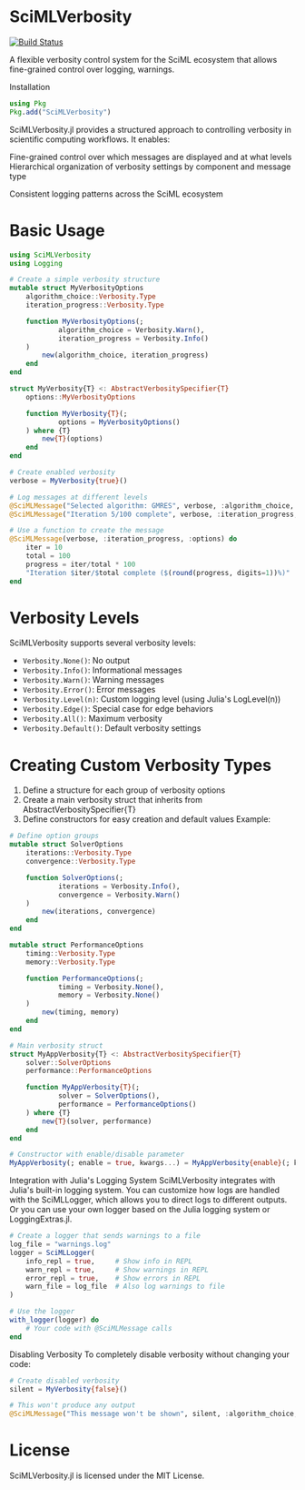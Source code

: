 # SciMLVerbosity

[![Build Status](https://github.com/jClugstor/SciMLVerbosity.jl/actions/workflows/CI.yml/badge.svg?branch=main)](https://github.com/jClugstor/SciMLVerbosity.jl/actions/workflows/CI.yml?query=branch%3Amain)

A flexible verbosity control system for the SciML ecosystem that allows fine-grained control over logging, warnings.

Installation

```julia
using Pkg
Pkg.add("SciMLVerbosity")
```

SciMLVerbosity.jl provides a structured approach to controlling verbosity in scientific computing workflows. It enables:

Fine-grained control over which messages are displayed and at what levels
Hierarchical organization of verbosity settings by component and message type

Consistent logging patterns across the SciML ecosystem

# Basic Usage

```julia
using SciMLVerbosity
using Logging

# Create a simple verbosity structure
mutable struct MyVerbosityOptions
    algorithm_choice::Verbosity.Type
    iteration_progress::Verbosity.Type

    function MyVerbosityOptions(;
            algorithm_choice = Verbosity.Warn(),
            iteration_progress = Verbosity.Info()
    )
        new(algorithm_choice, iteration_progress)
    end
end

struct MyVerbosity{T} <: AbstractVerbositySpecifier{T}
    options::MyVerbosityOptions

    function MyVerbosity{T}(;
            options = MyVerbosityOptions()
    ) where {T}
        new{T}(options)
    end
end

# Create enabled verbosity
verbose = MyVerbosity{true}()

# Log messages at different levels
@SciMLMessage("Selected algorithm: GMRES", verbose, :algorithm_choice, :options)
@SciMLMessage("Iteration 5/100 complete", verbose, :iteration_progress, :options)

# Use a function to create the message
@SciMLMessage(verbose, :iteration_progress, :options) do
    iter = 10
    total = 100
    progress = iter/total * 100
    "Iteration $iter/$total complete ($(round(progress, digits=1))%)"
end
```

# Verbosity Levels

SciMLVerbosity supports several verbosity levels:

  - `Verbosity.None()`: No output
  - `Verbosity.Info()`: Informational messages
  - `Verbosity.Warn()`: Warning messages
  - `Verbosity.Error()`: Error messages
  - `Verbosity.Level(n)`: Custom logging level (using Julia's LogLevel(n))
  - `Verbosity.Edge()`: Special case for edge behaviors
  - `Verbosity.All()`: Maximum verbosity
  - `Verbosity.Default()`: Default verbosity settings

# Creating Custom Verbosity Types

 1. Define a structure for each group of verbosity options
 2. Create a main verbosity struct that inherits from AbstractVerbositySpecifier{T}
 3. Define constructors for easy creation and default values
    Example:

```julia
# Define option groups
mutable struct SolverOptions
    iterations::Verbosity.Type
    convergence::Verbosity.Type

    function SolverOptions(;
            iterations = Verbosity.Info(),
            convergence = Verbosity.Warn()
    )
        new(iterations, convergence)
    end
end

mutable struct PerformanceOptions
    timing::Verbosity.Type
    memory::Verbosity.Type

    function PerformanceOptions(;
            timing = Verbosity.None(),
            memory = Verbosity.None()
    )
        new(timing, memory)
    end
end

# Main verbosity struct
struct MyAppVerbosity{T} <: AbstractVerbositySpecifier{T}
    solver::SolverOptions
    performance::PerformanceOptions

    function MyAppVerbosity{T}(;
            solver = SolverOptions(),
            performance = PerformanceOptions()
    ) where {T}
        new{T}(solver, performance)
    end
end

# Constructor with enable/disable parameter
MyAppVerbosity(; enable = true, kwargs...) = MyAppVerbosity{enable}(; kwargs...)
```

Integration with Julia's Logging System
SciMLVerbosity integrates with Julia's built-in logging system. You can customize how logs are handled with the SciMLLogger,
which allows you to direct logs to different outputs. Or you can use your own logger based on the Julia logging system or LoggingExtras.jl.

```julia
# Create a logger that sends warnings to a file
log_file = "warnings.log"
logger = SciMLLogger(
    info_repl = true,     # Show info in REPL
    warn_repl = true,     # Show warnings in REPL
    error_repl = true,    # Show errors in REPL
    warn_file = log_file  # Also log warnings to file
)

# Use the logger
with_logger(logger) do
    # Your code with @SciMLMessage calls
end
```

Disabling Verbosity
To completely disable verbosity without changing your code:

```julia
# Create disabled verbosity
silent = MyVerbosity{false}()

# This won't produce any output
@SciMLMessage("This message won't be shown", silent, :algorithm_choice, :options)
```

# License

SciMLVerbosity.jl is licensed under the MIT License.
